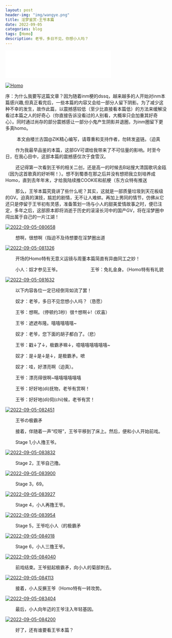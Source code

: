 ```yaml
---
layout: post
header-img: "img/wangye.png"
title: 淫梦鉴赏-王爷本篇
date: 2022-09-05
categories: blog
tags: [Homo]
description: 老爷，多日不见，你想小人吗？
---
```


<iframe frameborder="no" border="0" marginwidth="0" marginheight="0" width=330 height=86 src="//music.163.com/outchain/player?type=2&id=1468249004&auto=1&height=66"></iframe>

<a href='https://postimg.cc/s1XhtJfW' target='_blank'><img src='https://i.postimg.cc/wx5QRWSw/Homo.jpg' border='0' alt='Homo'/></a>

序：为什么我要写这篇文章？因为随着inm梗的dssq，越来越多的人开始对inm本篇感兴趣,但真正看完后，一些本篇的内容又会给一部分人留下阴影。为了减少这种不幸的发生，故作此篇，以震撼感较低（至少比直接看本篇低）的方法来缓解没看过本篇之人的好奇心（你直接告诉没看过的人别看，大概率只会加重其好奇心）。同时通过尚存的部分震撼感让一部分小鬼产生阴影并退圈，为inm圈留下更多真homo。

&nbsp;&nbsp;&nbsp;&nbsp;&nbsp;&nbsp;&nbsp;&nbsp;
    本文由楼兰古国@ZIK精心编写，请尊重和支持作者，勿转发盗链。（迫真

&nbsp;&nbsp;&nbsp;&nbsp;&nbsp;&nbsp;&nbsp;&nbsp;作为我最早品鉴的本篇，这部GV可谓给我带来了不可估量的影响。时至今日，在我心目中，这部本篇的震撼感仅次于食雪汉。

&nbsp;&nbsp;&nbsp;&nbsp;&nbsp;&nbsp;&nbsp;&nbsp;还记得第一次看到王爷的相关二创，还是高一的时候去B站搜大清国歌巩金瓯（因为这首歌真的好听啊！）。想不到蜀黍在那之后并没有想把我立刻培养成Homo，直到去年年末，才给我陆续推COOKIE和航梗（东方众特有推送

&nbsp;&nbsp;&nbsp;&nbsp;&nbsp;&nbsp;&nbsp;&nbsp;那么，王爷本篇究竟讲了些什么呢？其实，这就是一部质量垃圾到天花板级的GV。迫真的演技，尴尬的剧情，无不让人难蚌。再加上男同的情节，仿佛从它还只是停留于王爷初有灵感，准备策划一场与小人的甜美爱情故事之时，便已注定，多年之后，这部原本即将消逝于历史的滚滚长河中的国产GV，将在淫梦圈中闯出属于自己的一片江湖！

<a href='https://postimg.cc/3WdJ1Y9z' target='_blank'><img src='https://i.postimg.cc/2jxbz5Wj/2022-09-05-080658.png' border='0' alt='2022-09-05-080658'/></a>

&nbsp;&nbsp;&nbsp;&nbsp;&nbsp;&nbsp;&nbsp;&nbsp;想啊，很想啊（指迫不及待想要在淫梦圈出道

<a href='https://postimg.cc/LqtHb3bW' target='_blank'><img src='https://i.postimg.cc/rpbKzhCq/2022-09-05-081326.png' border='0' alt='2022-09-05-081326'/></a>

&nbsp;&nbsp;&nbsp;&nbsp;&nbsp;&nbsp;&nbsp;&nbsp;开场的Homo特有无意义运镜与周董本篇简直有异曲同工之妙！

&nbsp;&nbsp;&nbsp;&nbsp;&nbsp;&nbsp;&nbsp;&nbsp;小人：奴才参见王爷。&nbsp;&nbsp;&nbsp;&nbsp;&nbsp;&nbsp;&nbsp;&nbsp;&nbsp;&nbsp;&nbsp;&nbsp;&nbsp;&nbsp;&nbsp;&nbsp;&nbsp;&nbsp;&nbsp;&nbsp;&nbsp;&nbsp;&nbsp;&nbsp;王爷：免礼金身。（Homo特有有礼貌

<a href='https://postimg.cc/rDPDGjr2' target='_blank'><img src='https://i.postimg.cc/HLpbgPWn/2022-09-05-081632.png' border='0' alt='2022-09-05-081632'/></a>

&nbsp;&nbsp;&nbsp;&nbsp;&nbsp;&nbsp;&nbsp;&nbsp;以下内容各位一定已经倒背如流了罢！

&nbsp;&nbsp;&nbsp;&nbsp;&nbsp;&nbsp;&nbsp;&nbsp;奴才：老爷，多日不见您想小人吗？（恳愿）

&nbsp;&nbsp;&nbsp;&nbsp;&nbsp;&nbsp;&nbsp;&nbsp;王爷：想啊。（停顿约3秒）很↑想啊↓!（欢喜）

&nbsp;&nbsp;&nbsp;&nbsp;&nbsp;&nbsp;&nbsp;&nbsp;王爷：遮遮布隆。嘻嘻嘻嘻嘻~

&nbsp;&nbsp;&nbsp;&nbsp;&nbsp;&nbsp;&nbsp;&nbsp;奴才：老爷，您下面的胡子都白了。（悲）

&nbsp;&nbsp;&nbsp;&nbsp;&nbsp;&nbsp;&nbsp;&nbsp;王爷：戳↓了↓，极霸矛嘛↓，噫嘻嘻嘻嘻嘻嘻~

&nbsp;&nbsp;&nbsp;&nbsp;&nbsp;&nbsp;&nbsp;&nbsp;奴才：是↓是↓是↓，是极霸矛。嗻

&nbsp;&nbsp;&nbsp;&nbsp;&nbsp;&nbsp;&nbsp;&nbsp;奴才：哇，好漂亮啊（迫真）。

&nbsp;&nbsp;&nbsp;&nbsp;&nbsp;&nbsp;&nbsp;&nbsp;王爷：漂亮得很啊~嘻嘻嘻嘻嘻嘻

&nbsp;&nbsp;&nbsp;&nbsp;&nbsp;&nbsp;&nbsp;&nbsp;王爷：好好地(dì)抚物，老爷有赏啊！

&nbsp;&nbsp;&nbsp;&nbsp;&nbsp;&nbsp;&nbsp;&nbsp;王爷：好好地(dì)伺(chì)候，老爷有赏！

<a href='https://postimg.cc/Tyrqkhv9' target='_blank'><img src='https://i.postimg.cc/VNhGkb73/2022-09-05-082451.png' border='0' alt='2022-09-05-082451'/></a>

&nbsp;&nbsp;&nbsp;&nbsp;&nbsp;&nbsp;&nbsp;&nbsp;王爷の极霸矛

&nbsp;&nbsp;&nbsp;&nbsp;&nbsp;&nbsp;&nbsp;&nbsp;接着，伴随着一声“哎呀”，王爷平移到了床上。然后，便和小人开始前戏。

&nbsp;&nbsp;&nbsp;&nbsp;&nbsp;&nbsp;&nbsp;&nbsp;Stage 1,小人撸王爷。

<a href='https://postimg.cc/3yj7KMvB' target='_blank'><img src='https://i.postimg.cc/3wVwFYrP/2022-09-05-083832.png' border='0' alt='2022-09-05-083832'/></a>

&nbsp;&nbsp;&nbsp;&nbsp;&nbsp;&nbsp;&nbsp;&nbsp;Stage 2，王爷自己撸。

<a href='https://postimg.cc/V5dTgQkV' target='_blank'><img src='https://i.postimg.cc/8kHS1TQN/2022-09-05-083900.png' border='0' alt='2022-09-05-083900'/></a>

&nbsp;&nbsp;&nbsp;&nbsp;&nbsp;&nbsp;&nbsp;&nbsp;Stage 3，69。

<a href='https://postimg.cc/zbRCLjq0' target='_blank'><img src='https://i.postimg.cc/63MYmjgJ/2022-09-05-083927.png' border='0' alt='2022-09-05-083927'/></a>

&nbsp;&nbsp;&nbsp;&nbsp;&nbsp;&nbsp;&nbsp;&nbsp;Stage 4，小人再撸王爷。

<a href='https://postimg.cc/vxhcDgx0' target='_blank'><img src='https://i.postimg.cc/5jdv784W/2022-09-05-083954.png' border='0' alt='2022-09-05-083954'/></a>

&nbsp;&nbsp;&nbsp;&nbsp;&nbsp;&nbsp;&nbsp;&nbsp;Stage 5，王爷吃小人（的极霸矛

<a href='https://postimg.cc/TKD5JPz3' target='_blank'><img src='https://i.postimg.cc/mgd3RzVC/2022-09-05-084018.png' border='0' alt='2022-09-05-084018'/></a>

&nbsp;&nbsp;&nbsp;&nbsp;&nbsp;&nbsp;&nbsp;&nbsp;Stage 6，小人三撸王爷。

<a href='https://postimg.cc/5XBNtFcL' target='_blank'><img src='https://i.postimg.cc/DwDWBqBj/2022-09-05-084040.png' border='0' alt='2022-09-05-084040'/></a>

&nbsp;&nbsp;&nbsp;&nbsp;&nbsp;&nbsp;&nbsp;&nbsp;前戏结束。王爷挺起极霸矛，向小人的菊部刺去。

<a href='https://postimg.cc/m1Y69RTX' target='_blank'><img src='https://i.postimg.cc/QCwLRxw3/2022-09-05-084113.png' border='0' alt='2022-09-05-084113'/></a>

&nbsp;&nbsp;&nbsp;&nbsp;&nbsp;&nbsp;&nbsp;&nbsp;接着，小人反撅王爷（Homo特有一转攻势。

<a href='https://postimg.cc/Mn4BRFdV' target='_blank'><img src='https://i.postimg.cc/4341CCcL/2022-09-05-083404.png' border='0' alt='2022-09-05-083404'/></a>

&nbsp;&nbsp;&nbsp;&nbsp;&nbsp;&nbsp;&nbsp;&nbsp;最后，小人向年迈的王爷注入年轻基因。

<a href='https://postimg.cc/v19QKghc' target='_blank'><img src='https://i.postimg.cc/tgvYYFVt/2022-09-05-084200.png' border='0' alt='2022-09-05-084200'/></a>

&nbsp;&nbsp;&nbsp;&nbsp;&nbsp;&nbsp;&nbsp;&nbsp;好了，还有谁要看王爷本篇？
